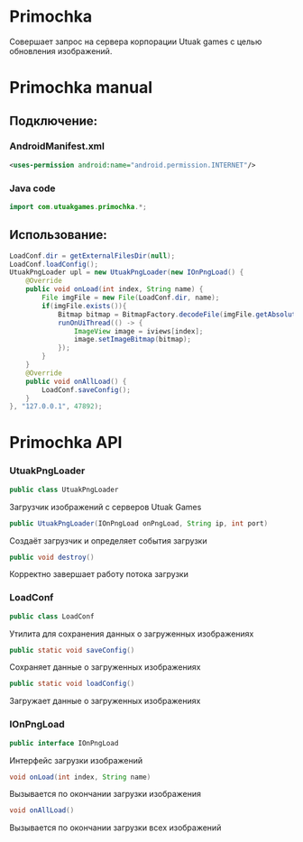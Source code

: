 # Primochka
Совершает запрос на сервера корпорации Utuak games с целью обновления изображений.
# Primochka manual
## Подключение:

### AndroidManifest.xml
```xml
<uses-permission android:name="android.permission.INTERNET"/>
```
### Java code
```java
import com.utuakgames.primochka.*;
```

## Использование:

```java
LoadConf.dir = getExternalFilesDir(null);
LoadConf.loadConfig();
UtuakPngLoader upl = new UtuakPngLoader(new IOnPngLoad() {
    @Override
    public void onLoad(int index, String name) {
        File imgFile = new File(LoadConf.dir, name);
        if(imgFile.exists()){
            Bitmap bitmap = BitmapFactory.decodeFile(imgFile.getAbsolutePath());
            runOnUiThread(() -> {
                ImageView image = iviews[index];
                image.setImageBitmap(bitmap);
            });
        }
    }
    @Override
    public void onAllLoad() {
        LoadConf.saveConfig();
    }
}, "127.0.0.1", 47892);
```

# Primochka API
### UtuakPngLoader
```java
public class UtuakPngLoader
```
Загрузчик изображений с серверов Utuak Games
```java
public UtuakPngLoader(IOnPngLoad onPngLoad, String ip, int port)
```
Создаёт загрузчик и определяет события загрузки
```java
public void destroy()
```
Корректно завершает работу потока загрузки
### LoadConf
```java
public class LoadConf
```
Утилита для сохранения данных о загруженных изображениях
```java
public static void saveConfig()
```
Сохраняет данные о загруженных изображениях
```java
public static void loadConfig()
```
Загружает данные о загруженных изображениях
### IOnPngLoad
```java
public interface IOnPngLoad
```
Интерфейс загрузки изображений
```java
void onLoad(int index, String name)
```
Вызывается по окончании загрузки изображения
```java
void onAllLoad()
```
Вызывается по окончании загрузки всех изображений
